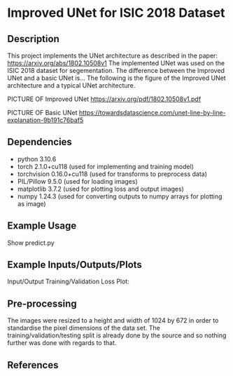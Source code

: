 # Improved UNet for ISIC 2018 Dataset
## Description
This project implements the UNet architecture as described in the paper: https://arxiv.org/abs/1802.10508v1
The implemented UNet was used on the ISIC 2018 dataset for segementation.
The difference between the Improved UNet and a basic UNet is...
The following is the figure of the Improved UNet architecture and a typical UNet architecture.

PICTURE OF Improved UNet
https://arxiv.org/pdf/1802.10508v1.pdf

PICTURE OF Basic UNet
https://towardsdatascience.com/unet-line-by-line-explanation-9b191c76baf5

## Dependencies
- python 3.10.6
- torch 2.1.0+cu118 (used for implementing and training model)
- torchvision 0.16.0+cu118 (used for transforms to preprocess data)
- PIL/Pillow 9.5.0 (used for loading images)
- matplotlib 3.7.2 (used for plotting loss and output images)
- numpy 1.24.3 (used for converting outputs to numpy arrays for plotting as image)

## Example Usage
Show predict.py

## Example Inputs/Outputs/Plots
Input/Output
Training/Validation Loss Plot:

## Pre-processing
The images were resized to a height and width of 1024 by 672 in order to standardise the pixel dimensions of the data set.
The training/validation/testing split is already done by the source and so nothing further was done with regards to that.

## References
